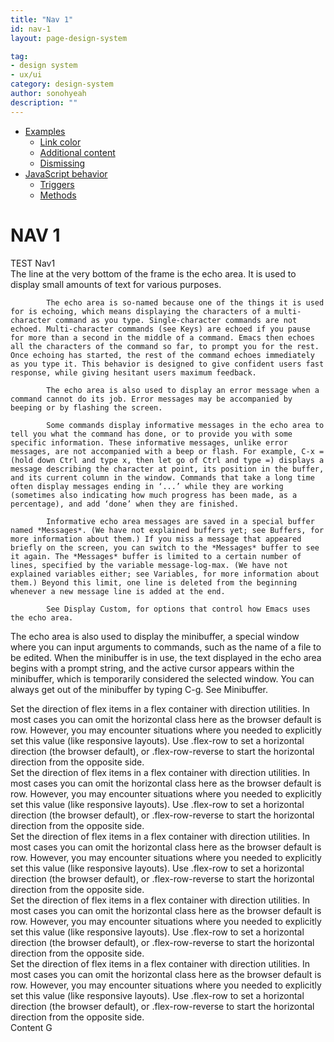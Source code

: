 ```yaml
---
title: "Nav 1"
id: nav-1
layout: page-design-system

tag:
- design system
- ux/ui
category: design-system
author: sonohyeah
description: ""
---
```



<div class="row">
		<!--  begin: Section nav -->
	<div class="d-none d-xl-block col-xl-2 bd-toc border-left position-sticky">
		<ul class="section-nav">
			<li class="toc-entry toc-h2"><a href="#sec__1">Examples</a>
				<ul>
					<li class="toc-entry toc-h3"><a href="#sec__2">Link color</a></li>
					<li class="toc-entry toc-h3"><a href="#sec__3">Additional content</a></li>
					<li class="toc-entry toc-h3"><a href="#sec__4">Dismissing</a></li>
				</ul>
			</li>
			<li class="toc-entry toc-h2"><a href="#sec__5">JavaScript behavior</a>
				<ul>
					<li class="toc-entry toc-h3"><a href="#sec__6">Triggers</a></li>
					<li class="toc-entry toc-h3"><a href="#sec__1">Methods</a></li>
				</ul>
			</li>
		</ul>
	</div>
	<!-- end: Section nav -->
	<div class="col-9">
		<h1> NAV 1 </h1>
		TEST Nav1 <br>
		<section id="sec__1">
			The line at the very bottom of the frame is the echo area. It is used to display small amounts of text for various purposes.

			The echo area is so-named because one of the things it is used for is echoing, which means displaying the characters of a multi-character command as you type. Single-character commands are not echoed. Multi-character commands (see Keys) are echoed if you pause for more than a second in the middle of a command. Emacs then echoes all the characters of the command so far, to prompt you for the rest. Once echoing has started, the rest of the command echoes immediately as you type it. This behavior is designed to give confident users fast response, while giving hesitant users maximum feedback.

			The echo area is also used to display an error message when a command cannot do its job. Error messages may be accompanied by beeping or by flashing the screen.

			Some commands display informative messages in the echo area to tell you what the command has done, or to provide you with some specific information. These informative messages, unlike error messages, are not accompanied with a beep or flash. For example, C-x = (hold down Ctrl and type x, then let go of Ctrl and type =) displays a message describing the character at point, its position in the buffer, and its current column in the window. Commands that take a long time often display messages ending in ‘...’ while they are working (sometimes also indicating how much progress has been made, as a percentage), and add ‘done’ when they are finished.

			Informative echo area messages are saved in a special buffer named *Messages*. (We have not explained buffers yet; see Buffers, for more information about them.) If you miss a message that appeared briefly on the screen, you can switch to the *Messages* buffer to see it again. The *Messages* buffer is limited to a certain number of lines, specified by the variable message-log-max. (We have not explained variables either; see Variables, for more information about them.) Beyond this limit, one line is deleted from the beginning whenever a new message line is added at the end.

			See Display Custom, for options that control how Emacs uses the echo area.

The echo area is also used to display the minibuffer, a special window where you can input arguments to commands, such as the name of a file to be edited. When the minibuffer is in use, the text displayed in the echo area begins with a prompt string, and the active cursor appears within the minibuffer, which is temporarily considered the selected window. You can always get out of the minibuffer by typing C-g. See Minibuffer.
			</section>
			<section id="sec__2">
			Set the direction of flex items in a flex container with direction utilities. In most cases you can omit the horizontal class here as the browser default is row. However, you may encounter situations where you needed to explicitly set this value (like responsive layouts).
			Use .flex-row to set a horizontal direction (the browser default), or .flex-row-reverse to start the horizontal direction from the opposite side.
			</section>
			<section id="sec__3">
			Set the direction of flex items in a flex container with direction utilities. In most cases you can omit the horizontal class here as the browser default is row. However, you may encounter situations where you needed to explicitly set this value (like responsive layouts).
			Use .flex-row to set a horizontal direction (the browser default), or .flex-row-reverse to start the horizontal direction from the opposite side.
			</section>
			<section id="sec__4">
			Set the direction of flex items in a flex container with direction utilities. In most cases you can omit the horizontal class here as the browser default is row. However, you may encounter situations where you needed to explicitly set this value (like responsive layouts).
			Use .flex-row to set a horizontal direction (the browser default), or .flex-row-reverse to start the horizontal direction from the opposite side.
			</section>
			<section id="sec__5">
			Set the direction of flex items in a flex container with direction utilities. In most cases you can omit the horizontal class here as the browser default is row. However, you may encounter situations where you needed to explicitly set this value (like responsive layouts).
			Use .flex-row to set a horizontal direction (the browser default), or .flex-row-reverse to start the horizontal direction from the opposite side.
			</section>
			<section id="sec__6">
			Set the direction of flex items in a flex container with direction utilities. In most cases you can omit the horizontal class here as the browser default is row. However, you may encounter situations where you needed to explicitly set this value (like responsive layouts).
			Use .flex-row to set a horizontal direction (the browser default), or .flex-row-reverse to start the horizontal direction from the opposite side.
			</section>
			<section id="sec__7">
			Content G
			</section>
	</div>
</div>